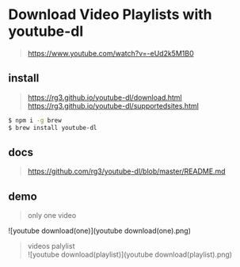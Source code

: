# Download Video Playlists with youtube-dl

> https://www.youtube.com/watch?v=-eUd2k5M1B0


## install

> https://rg3.github.io/youtube-dl/download.html  
> https://rg3.github.io/youtube-dl/supportedsites.html  

```sh
$ npm i -g brew
$ brew install youtube-dl
``` 

## docs

> https://github.com/rg3/youtube-dl/blob/master/README.md    

## demo
> only one video  

![youtube download(one)](youtube download(one).png)

> videos palylist  
![youtube download(playlist)](youtube download(playlist).png)


 




